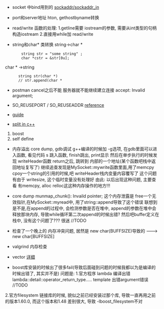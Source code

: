 + socket 中bind用到的 [sockaddr/sockaddr_in](http://beej.us/guide/bgnet/output/html/multipage/sockaddr_inman.html)

+ port和server地址  hton, gethostbyname转换

+ read/write 函数的处理: 
1.getline需要 iostream的参数, 需要从int类型的句柄构造iostream
2.直接用while加 read/write

+ string和char* 类转换
string->char *
		  
		  string str = "some string" ;
		  char *cstr = &str[0u];
char * ->string

		  string str(char *)
		  // str.append(char *
		  
+ postman cancel之后不能 服务器就不能继续建立连接
	accept: Invalid argument;

+ SO_REUSEPORT / SO_REUSEADDR [reference](http://stackoverflow.com/questions/14388706/socket-options-so-reuseaddr-and-so-reuseport-how-do-they-differ-do-they-mean-t)


+ [guide](https://www.scribd.com/document/120274805/QGNPs)

+ [split in c++](http://stackoverflow.com/questions/236129/split-a-string-in-c)
1. boost
2. self define

+ 内存溢出 core dump, 
gdb调试 g++编译的时候加 -g选项, 在gdb里面可以进入函数, 看见代码
s 跳入函数, finish跳出, print显示
然后在单步执行的时候发现 writeHeader函数 return之后, 跳转到 内部的一个地址(某个函数吧栈中返回地址复写了)
继续追查发现是MySocket::mywrite函数里面,用了memcpy cpoy一个string的引用的时候,吧 writeHeader栈内变量内容覆写了
这个问题有由于 writesize, 这个临时变量没有处理好
由此: 以后出现这种问题, 主要查看 有memcpy, alloc relloc这这种内存操作的地方!!!

+ core dump munmap_chunk(): Invaild pointer;
这个内存泄露是 free一个无效指针,在MySocket::myread中, 用了string::append导致了这个错误
联想到是不是,在append的过程中, 会检测参数是否在堆中, append的参数在堆中会释放那块内存, 导致while循环第二次append的时候出错?
然后吧buffer定义在栈中, 没有这个问题了???
很迷  //TODO

+ 检查了一个晚上的 内存冲突问题, 居然是
 new char(BUFFSIZE)导致的
 ---> new char[BUFFSIZE]
 
 + valgrind  内存检查
 
 + vector [详细](http://blog.csdn.net/hancunai0017/article/details/7032383)
 
 + boost库安装的时候出了很多fail(导致后面碰到问题的时候我都以为是编译的时候出错了, 其实并不是)
 问题是:
 1.官方程序 lambda 编译出错 lambda::detail::operator_return_type..... template 出错argument错误  //TODO
 
 2.官方filesystem 链接库的时候, 貌似之前已经安装过那个库, 导致一直再用之前的版本1.60.0, 而这个版本和1.48 差别很大, 导致 -lboost_filesystem不对